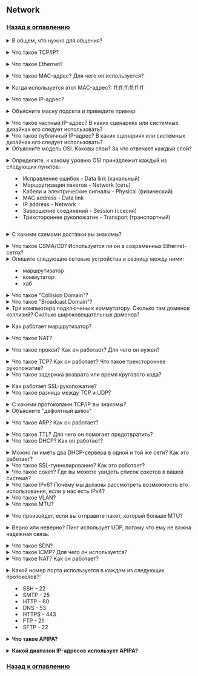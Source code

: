 ## Network
### [Назад к оглавлению](README.md)
<details>
<summary>В общем, что нужно для общения?</summary><br><b>

  - Общий язык (чтобы обе стороны понимали друг друга)
  - Способ указать, с кем вы хотите общаться
  - Соединение (чтобы содержание общения могло достичь получателей)


</b></details>

<details>
<summary>Что такое TCP/IP?</summary><br><b>

Набор протоколов, который определяет, как два или более устройства могут общаться друг с другом.

Чтобы узнать больше о TCP/IP, читайте [penguintutor](http://www.penguintutor.com/linux/basic-network-reference)

</b></details>

<details>
<summary>Что такое Ethernet?</summary><br><b>

Ethernet просто относится к наиболее распространенному типу локальной сети (LAN), используемой сегодня. Локальная сеть в отличие от глобальной сети (WAN) охватывает большую географическую область и представляет собой соединенную сеть компьютеров в небольшой области, такой как ваш офис, кампус колледжа или даже дом.

</b></details>

<details>
<summary>Что такое MAC-адрес? Для чего он используется?</summary><br><b>

MAC-адрес — это уникальный идентификационный номер или код, используемый для идентификации отдельных устройств в сети.

Пакеты, отправляемые по Ethernet, всегда приходят из MAC-адреса и направляются на MAC-адрес. Если сетевой адаптер получает пакет, он сравнивает MAC-адрес назначения пакета с собственным MAC-адресом адаптера.

</b></details>

<details>
<summary>Когда используется этот MAC-адрес?: ff:ff:ff:ff:ff:ff</summary><br><b>

Когда устройство отправляет пакет на широковещательный MAC-адрес (FF:FF:FF:FF:FF:FF), он доставляется ко всем станциям в локальной сети. Широковещательные сообщения Ethernet используются для разрешения IP-адресов на MAC-адреса (с помощью ARP) на канальном уровне передачи данных.

</b></details>

<details>
<summary>Что такое IP-адрес?</summary><br><b>

IP-адрес (Internet Protocol address) — это числовая метка, назначенная каждому устройству, подключенному к компьютерной сети, использующей протокол интернет-сетей для общения. IP-адрес выполняет две основные функции: идентификация хоста или интерфейса сети и адресация местоположения.

</b></details>

<details>
<summary>Объясните маску подсети и приведите пример</summary><br><b>

Маска подсети — это 32-битное число, которое маскирует IP-адрес и делит IP-адреса на сетевые адреса и адреса хостов. Маска подсети создается установкой битов сети в "1" и установкой битов хоста в "0". В пределах данной сети из общего числа используемых адресов хостов два всегда резервируются для специфических целей и не могут быть выделены никакому хосту. Это первый адрес, который резервируется как сетевой адрес (также известный как сетевой идентификатор), и последний адрес, используемый для широковещательной рассылки по сети.

</b></details>

<details>
<summary>Что такое частный IP-адрес? В каких сценариях или системных дизайнах его следует использовать?</summary><br><b>
Частные IP-адреса назначаются хостам в одной и той же сети для общения друг с другом. Как следует из названия "частный", устройства, имеющие назначенные частные IP-адреса, не могут быть достигнуты устройствами из внешней сети. Например, если я живу в общежитии и хочу, чтобы мои соседи по общежитию присоединились к игровому серверу, который я запустил, я попрошу их присоединиться через частный IP-адрес моего сервера, поскольку сеть является локальной для общежития.
</b></details>

<details>
<summary>Что такое публичный IP-адрес? В каких сценариях или системных дизайнах его следует использовать?</summary><br><b>
Публичный IP-адрес — это адрес, который виден для всех. Если вы хостите игровой сервер, к которому хотите, чтобы ваши друзья присоединились, вы дадите своим друзьям свой публичный IP-адрес, чтобы их компьютеры могли идентифицировать и локализовать вашу сеть и сервер для установления соединения. Один из случаев, когда вам не нужно использовать публичный IP-адрес, — это когда вы играете с друзьями, которые подключены к той же сети, в этом случае вы бы использовали частный IP-адрес. Чтобы кто-то мог подключиться к вашему внутреннему серверу, вам нужно будет настроить переадресацию портов, чтобы сказать вашему маршрутизатору разрешить трафик из публичной области в вашу сеть и наоборот.
</b></details>

<details>
<summary>Объясните модель OSI. Каковы слои? За что отвечает каждый слой?</summary><br><b>

- Приложение: пользовательский интерфейс (HTTP здесь)
- Презентация: устанавливает контекст между сущностями прикладного уровня (шифрование здесь)
- Сессия: устанавливает, управляет и завершает соединения
- Транспорт: передает данные переменной длины от источника к принимающему хосту (TCP и UDP здесь)
- Сеть: передает датаграммы от одной сети к другой (IP здесь)
- Канальный уровень: обеспечивает связь между двумя непосредственно связанными узлами (MAC здесь)
- Физический: электрические и физические параметры соединения данных (биты здесь)

Вы можете прочитать больше о модели OSI на [penguintutor.com](http://www.penguintutor.com/linux/basic-network-reference)
</b></details>

<details>
<summary>Определите, к какому уровню OSI принадлежит каждый из следующих пунктов:

  * Исправление ошибок - Data link (канальный)
  * Маршрутизация пакетов - Network (сеть)
  * Кабели и электрические сигналы - Physical (физический)
  * MAC address - Data link
  * IP address - Network
  * Завершение соединений - Session (ссесия)
  * Трехстороннее рукопожатие - Transport (транспортный)</summary><br><b>

</b></details>

<details>
<summary>С какими схемами доставки вы знакомы?</summary><br><b>

Unicast: Общение один на один, где есть один отправитель и один получатель..

Broadcast: Отправка сообщения всем в сети. Адрес ff:ff:ff:ff:ff:ff используется для широковещательной рассылки.
           Две общие протоколы, которые используют широковещательную рассылку — это ARP и DHCP.

Multicast: Отправка сообщения группе подписчиков. Это может быть "один ко многим" или "многие ко многим".
</b></details>

<details>
<summary>Что такое CSMA/CD? Используется ли он в современных Ethernet-сетях?</summary><br><b>

CSMA/CD означает Carrier Sense Multiple Access / Collision Detection. Его основная функция — управлять доступом к общему средству/шине, где только один хост может передавать данные в любой момент времени.

Алгоритм CSMA/CD:

1. Перед отправкой кадра он проверяет, передает ли уже другой хост.
2. Если никто не передает, он начинает передачу кадра.
3. Если два хоста передают одновременно, происходит коллизия.
4. Оба хоста прекращают передачу кадра и отправляют всем сигнал "jam", уведомляя всех, что произошла коллизия.
5. Они ждут случайное время перед повторной отправкой.
6. Как только каждый хост дождался случайного времени, они пытаются снова отправить кадр, и цикл начинается заново.
</b></details>

<details>
<summary>Опишите следующие сетевые устройства и разницу между ними:

  * маршрутизатор
  * коммутатор
  * хаб</summary><br><b>

Маршрутизатор, коммутатор и хаб — это все сетевые устройства, используемые для подключения устройств в локальной сети (LAN). Однако каждое устройство работает по-разному и имеет свои конкретные случаи использования. Вот краткое описание каждого устройства и различия между ними:

1. Маршрутизатор: сетевое устройство, подключающее несколько сегментов сети. Оно работает на уровне сети (Уровень 3) модели OSI и использует маршрутизируемые протоколы для передачи данных между сетями. Маршрутизаторы используют IP-адреса для идентификации устройств и маршрутизации пакетов данных к правильному адресу.
2. Коммутатор: сетевое устройство, которое соединяет несколько устройств в LAN. Оно работает на уровне канала передачи данных (Уровень 2) модели OSI и использует MAC-адреса для идентификации устройств и направления пакетов данных к правильному адресу. Коммутаторы позволяют устройствам в одной сети общаться друг с другом более эффективно и могут предотвращать коллизии данных, которые могут возникать, когда несколько устройств одновременно отправляют данные.
3. Хаб: сетевое устройство, которое соединяет несколько устройств через один кабель и используется для подключения нескольких устройств без сегментации сети. Однако, в отличие от коммутатора, оно работает на физическом уровне (Уровень 1) модели OSI и просто транслирует пакеты данных ко всем устройствам, подключенным к нему, независимо от того, является ли устройство предполагаемым получателем или нет. Это приводит к возможности коллизий данных, и эффективность сети может пострадать как результат. Хабы обычно не используются в современных сетевых установках, так как коммутаторы более эффективны и обеспечивают лучшую производительность сети.
</b></details>

<details>
<summary>Что такое "Collision Domain"?</summary><br><b>
 Домена коллизий — это сетевой сегмент, в котором устройства могут потенциально мешать друг другу, пытаясь одновременно передать данные. Когда два устройства передают данные одновременно, это может привести к коллизии, что в свою очередь приведет к потере или искажению данных. В домене коллизий все устройства разделяют одну и ту же полосу пропускания, и любое устройство может потенциально помешать передаче данных других устройств.
</b></details>

<details>
<summary>Что такое "Broadcast Domain"?</summary><br><b>
Широковещательный домен — это сетевой сегмент, в котором все устройства могут общаться друг с другом, отправляя широковещательные сообщения. Широковещательное сообщение — это сообщение, которое отправляется всем устройствам в сети, а не конкретному устройству. В широковещательном домене все устройства могут получать и обрабатывать широковещательные сообщения, независимо от того, было ли сообщение предназначено для них или нет.
</b></details>

<details>
<summary>Три компьютера подключены к коммутатору. Сколько там доменов коллизий? Сколько широковещательных доменов?</summary><br><b>

Три домена коллизий и один широковещательный домен.
</b></details>

<details>
<summary>Как работает маршрутизатор?</summary><br><b>

Маршрутизатор — это физический или виртуальный прибор, который передает информацию между двумя или более пакетно-коммутируемыми компьютерными сетями. Маршрутизатор проверяет IP-адрес получателя пакета данных, рассчитывает лучший способ достижения этого адреса и соответственно передает пакет.

</b></details>

<details>
<summary>Что такое NAT?</summary><br><b>

 Преобразование сетевых адресов (NAT) — это процесс, в котором один или несколько локальных IP-адресов преобразуются в один или несколько глобальных IP-адресов и наоборот для обеспечения доступа в интернет к локальным узлам.

</b></details>

<details>
<summary>Что такое прокси? Как он работает? Для чего он нужен?</summary><br><b>

Прокси-сервер действует как шлюз между вами и интернетом. Это промежуточный сервер, отделяющий конечных пользователей от веб-сайтов, которые они просматривают.

Если вы используете прокси-сервер, интернет-трафик проходит через прокси-сервер на пути к запрашиваемому вами адресу. Затем запрос возвращается через тот же самый прокси-сервер (есть исключения из этого правила), и прокси-сервер передает полученные данные от веб-сайта вам.

Прокси-серверы обеспечивают различные уровни функциональности, безопасности и конфиденциальности в зависимости от ваших потребностей, ситуации или политики компании.
</b></details>

<details>
<summary>Что такое TCP? Как он работает? Что такое трехстороннее рукопожатие?</summary><br><b>

TCP-трехстороннее рукопожатие — это процесс, используемый в сети TCP/IP для установления соединения между сервером и клиентом.

Трехстороннее рукопожатие в первую очередь используется для создания соединения сокетов TCP. Оно работает следующим образом:

- Узел-клиент отправляет пакет данных SYN через IP-сеть серверу в той же или внешней сети. Цель этого пакета — запросить/предположить, что сервер открыт для новых соединений.
- Целевой сервер должен иметь открытые порты, которые могут принимать и инициировать новые соединения. Когда сервер получает пакет SYN от клиентского узла, он отвечает и возвращает подтверждение – пакет ACK или пакет SYN/ACK.
- Узел-клиент получает SYN/ACK от сервера и отвечает пакетом ACK.
</b></details>

<details>
<summary>Что такое задержка возврата или время кругового хода?</summary><br><b>

Согласно [wikipedia](https://en.wikipedia.org/wiki/Round-trip_delay): "длительность времени, необходимого для отправки сигнала и получения подтверждения этого сигнала"

Бонусный вопрос: каково RTT для LAN?

</b></details>

<details>
<summary>Как работает SSL-рукопожатие?</summary><br><b>
SSL-рукопожатие — это процесс, который устанавливает защищенное соединение между клиентом и сервером.

1. Клиент отправляет сообщение Client Hello серверу, в котором содержится версия протокола SSL/TLS клиента, список поддерживаемых клиентом криптографических алгоритмов и случайное значение.
2. Сервер отвечает сообщением Server Hello, которое включает версию протокола SSL/TLS сервера, случайное значение и идентификатор сессии.
3. Сервер отправляет сообщение Certificate, которое содержит сертификат сервера.
4. Сервер отправляет сообщение Server Hello Done, в котором указывается, что сервер завершил отправку сообщений на этапе Server Hello.
5. Клиент отправляет сообщение Client Key Exchange, которое содержит открытый ключ клиента.
6. Клиент отправляет сообщение Change Cipher Spec, которое уведомляет сервер о том, что клиент собирается отправить сообщение, зашифрованное с новым шифрованием.
7. Клиент отправляет зашифрованное сообщение для рукопожатия, которое содержит предварительный мастер-ключ, зашифрованный с помощью открытого ключа сервера.
8. Сервер отправляет сообщение Change Cipher Spec, которое уведомляет клиента о том, что сервер собирается отправить сообщение, зашифрованное с новым шифрованием.
9. Сервер отправляет зашифрованное сообщение для рукопожатия, которое содержит предварительный мастер-ключ, зашифрованный с помощью открытого ключа клиента.
10. Теперь клиент и сервер могут обмениваться данными приложений.
</b></details>

<details>
<summary>Что такое разница между TCP и UDP?</summary><br><b>

TCP устанавливает соединение между клиентом и сервером, чтобы гарантировать порядок пакетов, в то время как UDP не устанавливает соединение между клиентом и сервером и не обрабатывает порядок пакетов. Это делает UDP более легковесным, чем TCP, и отличным кандидатом для таких сервисов, как потоковая передача.

[Penguintutor.com](http://www.penguintutor.com/linux/basic-network-reference) предоставляет хорошее объяснение.
</b></details>

<details>
<summary>С какими протоколами TCP/IP вы знакомы?</summary><br><b>
</b></details>

<details>
<summary>Объясните "дефолтный шлюз"</summary><br><b>

Дефолтный шлюз служит в качестве точки доступа или IP маршрутизатора, который сетевой компьютер использует для отправки информации каждому компьютеру в другой сети или в интернет.
</b></details>

<details>
<summary>Что такое ARP? Как он работает?</summary><br><b>

ARP означает протокол разрешения адресов. Когда вы пытаетесь отправить пинг на IP-адрес в своей локальной сети, скажем, 192.168.1.1, вашей системе нужно преобразовать IP-адрес 192.168.1.1 в MAC-адрес. Это включает в себя использование ARP для разрешения адреса, отсюда и название.

Системы хранят таблицу поиска ARP, в которой они хранят информацию о том, какие IP-адреса связаны с какими MAC-адресами. При попытке отправить пакет на IP-адрес система сначала проверяет эту таблицу, чтобы посмотреть, знает ли она уже MAC-адрес. Если значение закэшировано, ARP не используется
</b></details>

<details>
<summary>Что такое TTL? Для чего он помогает предотвратить?</summary><br><b>

- TTL (Time to Live) — это значение в IP-пакете, которое определяет, сколько хопов или маршрутизаторов пакет может пройти, прежде чем будет сброшен. Каждый раз, когда пакет передается маршрутизатором, значение TTL уменьшается на единицу. Когда значение TTL достигает нуля, пакет отбрасывается, и сообщение ICMP (Internet Control Message Protocol) отправляется обратно отправителю с указанием на то, что пакет истек.
- TTL используется для предотвращения бесконечного циркулирования пакетов в сети, что может привести к перегрузке и ухудшению производительности сети.
- Он также помогает предотвратить попадание пакетов в петли маршрутизации, когда пакеты бесконечно перемещаются между одним и тем же набором маршрутизаторов, не достигая своей цели.
- Кроме того, TTL может использоваться для обнаружения и предотвращения атак подделки IP, когда злоумышленник пытается выдать себя за другое устройство в сети, используя ложный или фальшивый IP-адрес. Ограничивая количество хопов, которые может пройти пакет, TTL может помочь предотвратить маршрутизацию пакетов в недействительные назначения.
</b></details>

<details>
<summary>Что такое DHCP? Как он работает?</summary><br><b>

Это аббревиатура протокола динамической конфигурации хоста, который выделяет IP-адреса, маски подсетей и шлюзы хостам. Вот как это работает:

* Хост, попадая в сеть, отправляет широковещательное сообщение в поисках сервера DHCP (DHCP DISCOVER)
* Сервер DHCP отправляет ответное сообщение, содержащее время аренды, маску подсети, IP-адреса и т.д. (DHCP OFFER)
* В зависимости от того, какое предложение будет принято, клиент отвечает широковещательным сообщением, уведомляя все DHCP-серверы (DHCP REQUEST)
* Сервер отправляет подтверждение (DHCP ACK)

Больше [тут](https://linuxjourney.com/lesson/dhcp-overview)
</b></details>

<details>
<summary>Можно ли иметь два DHCP-сервера в одной и той же сети? Как это работает?</summary><br><b>

Возможно иметь два DHCP-сервера в одной сети, однако это не рекомендуется, и важно тщательно их настраивать, чтобы предотвратить конфликты и проблемы с конфигурацией.
- Когда два DHCP-сервера настроены в одной сети, существует риск того, что оба сервера будут назначать IP-адреса и другие сетевые настройки одному и тому же устройству, что может вызвать конфликты и проблемы с подключением. Кроме того, если DHCP-серверы настроены с разными сетевыми настройками или параметрами, устройства в сети могут получать конфликтующие или несогласованные настройки конфигурации.
- Тем не менее, в некоторых случаях может быть необходимо иметь два DHCP-сервера в одной сети, например, в крупных сетях, где один DHCP-сервер может не покрывать все запросы. В таких случаях DHCP-серверы можно настроить так, чтобы они обслуживали разные диапазоны IP-адресов или разные подсети, чтобы они не мешали друг другу.
</b></details>

<details>
<summary>Что такое SSL-туннелирование? Как это работает?</summary><br><b>

- SSL (Secure Sockets Layer) туннелирование — это техника, используемая для установления защищенного, зашифрованного соединения между двумя конечными точками через ненадежную сеть, такую как Интернет. SSL туннель создается путем инкапсуляции трафика внутри соединения SSL, которое обеспечивает конфиденциальность, целостность и аутентификацию.

Вот как работает SSL-туннелирование:

1. Клиент инициирует соединение SSL с сервером, что включает процесс рукопожатия для создания сессии SSL.
2. Как только сессия SSL установлена, клиент и сервер согласуют параметры шифрования, такие как алгоритм шифрования и длина ключа, после чего обмениваются цифровыми сертификатами для аутентификации друг друга.
3. Клиент затем отправляет трафик через SSL-туннель серверу, который расшифровывает трафик и передает его к месту назначения.
4. Сервер отправляет трафик обратно через SSL-туннель клиенту, который расшифровывает трафик и передает его приложению.
</b></details>

<details>
<summary>Что такое сокет? Где вы можете увидеть список сокетов в вашей системе?</summary><br><b>

- Сокет — это программный конечный пункт, который позволяет двусторонней связи между процессами через сеть. Сокеты обеспечивают стандартизированный интерфейс для сетевой коммуникации, позволяя приложениям отправлять и получать данные через сеть. Чтобы просмотреть список открытых сокетов в системе Linux: ***netstat -an***
- Эта команда отображает список всех открытых сокетов, а также их протокол, локальный адрес, внешний адрес и состояние.
</b></details>

<details>
<summary>Что такое IPv6? Почему мы должны рассмотреть возможность его использования, если у нас есть IPv4?</summary><br><b>

- IPv6 (Internet Protocol version 6) — это последняя версия протокола интернет-сетей (IP), который используется для идентификации и общения с устройствами в сети. IPv6-адреса имеют длину 128 бит и выражаются в шестнадцатеричной нотации, например, 2001:0db8:85a3:0000:0000:8a2e:0370:7334.

Существует несколько причин, почему следует рассмотреть возможность использования IPv6 вместо IPv4:

1. Адресное пространство: У IPv4 ограниченное адресное пространство, которое исчерпано во многих частях мира. IPv6 предоставляет гораздо большее адресное пространство, позволяя триллионы уникальных IP-адресов.
2. Безопасность: IPv6 включает встроенную поддержку IPsec, что обеспечивает шифрование и аутентификацию сетевого трафика "от конца до конца".
3. Производительность: IPv6 включает функции, которые могут помочь улучшить производительность сети, такие как маршрутизация с использованием мультикастов, позволяющая отправлять один пакет сразу нескольким назначениям.
4. Упрощенная конфигурация сети: IPv6 включает функции, которые могут упростить настройку сети, такие как статическая автоконфигурация, позволяя устройствам автоматически настраивать свои IPv6-адреса без необходимости в сервере DHCP.
5. Лучшая поддержка мобильности: IPv6 включает функции, которые могут улучшить поддержку мобильности, такие как Mobile IPv6, позволяющая устройствам сохранять свои IPv6-адреса, когда они перемещаются между разными сетями.
</b></details>

<details>
<summary>Что такое VLAN?</summary><br><b>

- VLAN (виртуальная локальная сеть) — это логическая сеть, которая объединяет группу устройств на физической сети, независимо от их физического местоположения. VLAN создаются путем настройки коммутаторов с заданным идентификатором VLAN для кадров, отправляемых устройствами, подключенными к конкретному порту или группе портов на коммутаторе.
</b></details>

<details>
<summary>Что такое MTU?</summary><br><b>
	
MTU (Maximum Transmission Unit) — это размер наибольшего PDU (протокол единицы данных), который может быть отправлен в одной транзакции.
</b></details>

<details>
<summary>Что произойдет, если вы отправите пакет, который больше MTU?</summary><br><b>
	
С протоколом IPv4 маршрутизатор может фрагментировать PDU и затем отправить все фрагментированные PDU через транзакцию.

При использовании протокола IPv6 возникает ошибка на компьютере пользователя.
</b></details>

<details>
<summary>Верно или неверно? Пинг использует UDP, потому что ему не важна надежная связь.</summary><br><b>

Неверно. Пинг на самом деле использует ICMP (Internet Control Message Protocol), который является сетевым протоколом, используемым для отправки диагностических сообщений и контрольных сообщений, связанных с сетевой коммуникацией.
</b></details>

<details>
<summary>Что такое SDN?</summary><br><b>

- SDN означает программируемую сеть (Software-Defined Networking). Это подход к управлению сетью, который подчеркивает централизацию управления сетью, позволяя администраторам управлять поведением сети через программную абстракцию.
- В традиционной сети устройства, такие как маршрутизаторы, коммутаторы и межсетевые экраны, настраиваются и управляются индивидуально с использованием специализированного программного обеспечения или командных интерфейсов. В отличие от этого, SDN отделяет управляющую плоскость сети от плоскости данных, позволяя администраторам управлять поведением сети через центральный программный контроллер.
</b></details>

<details>
<summary>Что такое ICMP? Для чего он используется?</summary><br><b>

- ICMP (Internet Control Message Protocol) — это протокол, используемый для диагностических и контрольных целей в IP-сетях. Он является частью набора протоколов Интернет, работающем на сетевом уровне.

Сообщения ICMP используются для различных целей, включая:

1. Сообщение об ошибках: сообщения ICMP используются для сообщения об ошибках, которые возникают в сети, например, о пакете, который не удалось доставить по назначению.
2. Пинг: ICMP используется для отправки ping-сообщений, которые используются для проверки доступности хоста или сети и измерения времени кругового хода для пакетов.
3. Обнаружение MTU пути: ICMP используется для обнаружения максимального размера передачи (MTU) пути, который представляет собой наибольший размер пакета, который может быть передан без фрагментации.
4. Traceroute: ICMP используется утилитой traceroute для отслеживания пути, который пакеты проходят через сеть.
5. Обнаружение маршрутизаторов: ICMP используется для обнаружения маршрутизаторов в сети.
</b></details>

<details>
<summary>Что такое NAT? Как он работает?</summary><br><b>

NAT означает преобразование сетевых адресов. Это способ сопоставления нескольких локальных частных адресов с публичным одним адресом до передачи информации. Организации, которые хотят, чтобы несколько устройств использовали один IP-адрес, используют NAT, как и большинство домашних маршрутизаторов.
Например, ваш частный IP-адрес может быть 192.168.1.100, но ваш маршрутизатор сопоставляет трафик со своим публичным IP-адресом (например, 1.1.1.1). Любое устройство в интернете будет видеть трафик, исходящий с вашего публичного IP-адреса (1.1.1.1), а не вашего частного IP-адреса (192.168.1.100).
</b></details>

<details>
<summary>Какой номер порта используется в каждом из следующих протоколов?:

  * SSH  - 22
  * SMTP - 25
  * HTTP - 80
  * DNS - 53
  * HTTPS - 443
  * FTP - 21
  * SFTP - 22
</summary><br><b>

<summary>Какие факторы влияют на производительность сети?</summary><br><b>

Несколько факторов могут повлиять на производительность сети, включая:

1. Полоса пропускания: Доступная полоса пропускания сетевого соединения может существенно повлиять на его производительность. Сети с ограниченной полосой пропускания могут испытывать медленные скорости передачи данных, высокую задержку и плохую отзывчивость.
2. Задержка: Задержка — это задержка, возникающая, когда данные передаются от одной точки в сети к другой. Высокая задержка может привести к медленной производительности сети, особенно для приложений реального времени, таких как видеоконференции и онлайн-игры.
3. Загруженность сети: Когда слишком много устройств используют сеть одновременно, может возникнуть загруженность сети, что приведет к снижению скорости передачи данных и ухудшению производительности сети.
4. Потеря пакетов: Потеря пакетов возникает, когда пакеты данных теряются при передаче. Это может привести к снижению скорости сети и общей производительности сети.
5. Топология сети: Физическое расположение сети, включая размещение коммутаторов, маршрутизаторов и других сетевых устройств, может повлиять на производительность сети.
6. Сетевой протокол: Разные сетевые протоколы имеют разные характеристики производительности, что может повлиять на производительность сети. Например, TCP — это надежный протокол, который может гарантировать доставку данных, но также может приводить к более медленной производительности из-за накладных расходов, необходимых для проверки ошибок и повторной передачи.
7. Безопасность сети: Меры безопасности, такие как межсетевые экраны и шифрование, могут повлиять на производительность сети, особенно если они требуют значительной вычислительной мощности или вводят дополнительную задержку.
8. Расстояние: Физическое расстояние между устройствами в сети может повлиять на производительность сети, особенно для беспроводных сетей, где сила сигнала и помехи могут повлиять на подключение и скорости передачи данных.
</b></details>

<details>
<summary>Что такое APIPA?</summary><br><b>

APIPA — это набор IP-адресов, которые устройствам назначаются, когда основной DHCP-сервер недоступен.

</b></details>

<details>
<summary>Какой диапазон IP-адресов использует APIPA?</summary><br><b>

APIPA использует диапазон IP-адресов: 169.254.0.1 - 169.254.255.254.

</b></details>

### [Назад к оглавлению](README.md)
